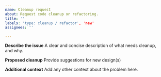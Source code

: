 ```yaml
---
name: Cleanup request
about: Request code cleanup or refactoring.
title: ''
labels: 'type: cleanup / refactor', 'new'
assignees: ''

---
```


**Describe the issue**
A clear and concise description of what needs cleanup, and why.

**Proposed cleanup**
Provide suggestions for new design(s)

**Additional context**
Add any other context about the problem here.
